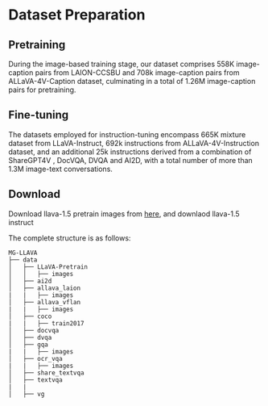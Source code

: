 # Dataset Preparation

## Pretraining

During the image-based training stage, our dataset comprises 558K image-caption pairs from LAION-CCSBU and 708k image-caption pairs from ALLaVA-4V-Caption dataset, culminating in a total of 1.26M image-caption pairs for pretraining.

## Fine-tuning

The datasets employed for instruction-tuning encompass 665K mixture dataset from LLaVA-Instruct, 692k instructions from ALLaVA-4V-Instruction dataset, and an additional 25k instructions derived from a combination of ShareGPT4V , DocVQA, DVQA and AI2D, with a total number of more than 1.3M image-text conversations.

## Download
Download llava-1.5 pretrain images from [here](https://huggingface.co/datasets/liuhaotian/LLaVA-CC3M-Pretrain-595K), and downlaod llava-1.5 instruct

The complete structure is as follows:
```text
MG-LLAVA
├── data
│   ├── LLaVA-Pretrain
│   │   ├── images
│   ├── ai2d
│   ├── allava_laion
|   |   ├── images
│   ├── allava_vflan
|   |   ├── images
│   ├── coco
|   |   ├── train2017
│   ├── docvqa
│   ├── dvqa
│   ├── gqa
|   |   ├── images
│   ├── ocr_vqa
|   |   ├── images
│   ├── share_textvqa
│   ├── textvqa
|   |
│   ├── vg
```